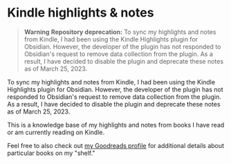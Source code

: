 # Kindle highlights & notes

> **Warning**
> **Repository deprecation:** To sync my highlights and notes from Kindle, I had been using the Kindle Highlights plugin for Obsidian. However, the developer of the plugin has not responded to Obsidian's request to remove data collection from the plugin. As a result, I have decided to disable the plugin and deprecate these notes as of March 25, 2023.

To sync my highlights and notes from Kindle, I had been using the Kindle Highlights plugin for Obsidian. However, the developer of the plugin has not responded to Obsidian's request to remove data collection from the plugin. As a result, I have decided to disable the plugin and deprecate these notes as of March 25, 2023.

This is a knowledge base of my highlights and notes from books I have read or am currently reading on Kindle.

Feel free to also check out [my Goodreads profile](https://www.goodreads.com/user/show/70600963-joshua-wong) for additional details about particular books on my "shelf."
